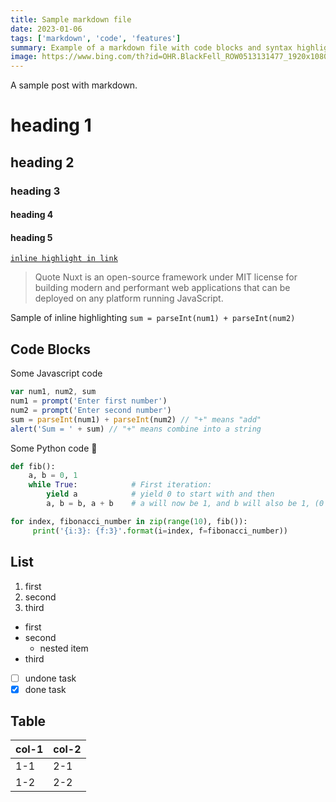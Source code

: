 ```yaml
---
title: Sample markdown file
date: 2023-01-06
tags: ['markdown', 'code', 'features']
summary: Example of a markdown file with code blocks and syntax highlighting, Test some thing in @nuxt/content, such as code highlight, custom prose component and more.
image: https://www.bing.com/th?id=OHR.BlackFell_ROW0513131477_1920x1080.jpg&rf=LaDigue_1920x1080.jpg&qlt=50
---
```


A sample post with markdown.

# heading 1

## heading 2

### heading 3

#### heading 4

#### heading 5

[`inline highlight in link`](./)

> Quote
> Nuxt is an open-source framework under MIT license for building modern and performant web applications that can be deployed on any platform running JavaScript.

Sample of inline highlighting `sum = parseInt(num1) + parseInt(num2)`

## Code Blocks

Some Javascript code

```javascript
var num1, num2, sum
num1 = prompt('Enter first number')
num2 = prompt('Enter second number')
sum = parseInt(num1) + parseInt(num2) // "+" means "add"
alert('Sum = ' + sum) // "+" means combine into a string
```

Some Python code 🐍

```python [filename.py]
def fib():
    a, b = 0, 1
    while True:            # First iteration:
        yield a            # yield 0 to start with and then
        a, b = b, a + b    # a will now be 1, and b will also be 1, (0 + 1)

for index, fibonacci_number in zip(range(10), fib()):
     print('{i:3}: {f:3}'.format(i=index, f=fibonacci_number))
```

## List

1. first
2. second
3. third

- first
- second
  - nested item
- third

- [ ] undone task
- [x] done task

## Table

| col-1 | col-2 |
| ----- | ----- |
| 1-1   | 2-1   |
| 1-2   | 2-2   |
